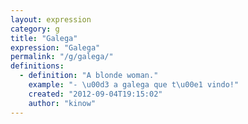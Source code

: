 ```yaml
---
layout: expression
category: g
title: "Galega"
expression: "Galega"
permalink: "/g/galega/"
definitions:
  - definition: "A blonde woman."
    example: "- \u00d3 a galega que t\u00e1 vindo!"
    created: "2012-09-04T19:15:02"
    author: "kinow"
---
```


